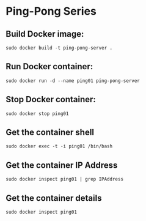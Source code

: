 # Ping-Pong Series
## Build Docker image: 
```sudo docker build -t ping-pong-server .```
## Run Docker container: 
```sudo docker run -d --name ping01 ping-pong-server```
## Stop Docker container: 
```sudo docker stop ping01```
## Get the container shell
```sudo docker exec -t -i ping01 /bin/bash```
## Get the container IP Address
```sudo docker inspect ping01 | grep IPAddress```
## Get the container details
```sudo docker inspect ping01```